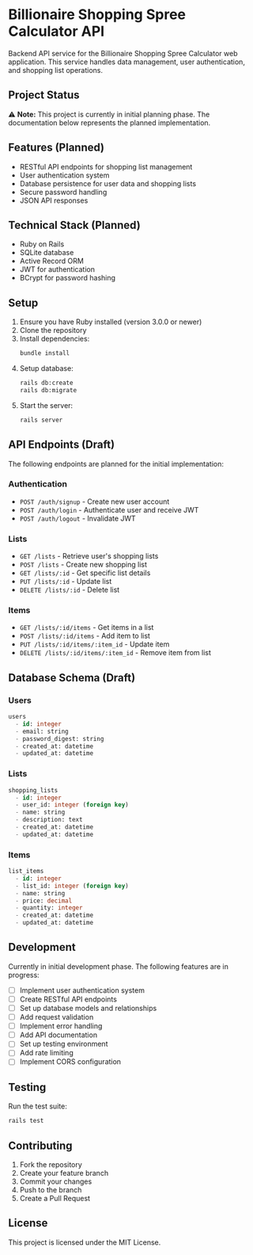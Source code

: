 # Billionaire Shopping Spree Calculator API

Backend API service for the Billionaire Shopping Spree Calculator web application. This service handles data management, user authentication, and shopping list operations.

## Project Status

⚠️ **Note:** This project is currently in initial planning phase. The documentation below represents the planned implementation.

## Features (Planned)

- RESTful API endpoints for shopping list management
- User authentication system
- Database persistence for user data and shopping lists
- Secure password handling
- JSON API responses

## Technical Stack (Planned)

- Ruby on Rails
- SQLite database
- Active Record ORM
- JWT for authentication
- BCrypt for password hashing

## Setup

1. Ensure you have Ruby installed (version 3.0.0 or newer)
2. Clone the repository
3. Install dependencies:
   ```bash
   bundle install
   ```
4. Setup database:
   ```bash
   rails db:create
   rails db:migrate
   ```
5. Start the server:
   ```bash
   rails server
   ```

## API Endpoints (Draft)

The following endpoints are planned for the initial implementation:

### Authentication
- `POST /auth/signup` - Create new user account
- `POST /auth/login` - Authenticate user and receive JWT
- `POST /auth/logout` - Invalidate JWT

### Lists
- `GET /lists` - Retrieve user's shopping lists
- `POST /lists` - Create new shopping list
- `GET /lists/:id` - Get specific list details
- `PUT /lists/:id` - Update list
- `DELETE /lists/:id` - Delete list

### Items
- `GET /lists/:id/items` - Get items in a list
- `POST /lists/:id/items` - Add item to list
- `PUT /lists/:id/items/:item_id` - Update item
- `DELETE /lists/:id/items/:item_id` - Remove item from list

## Database Schema (Draft)

### Users
```sql
users
  - id: integer
  - email: string
  - password_digest: string
  - created_at: datetime
  - updated_at: datetime
```

### Lists
```sql
shopping_lists
  - id: integer
  - user_id: integer (foreign key)
  - name: string
  - description: text
  - created_at: datetime
  - updated_at: datetime
```

### Items
```sql
list_items
  - id: integer
  - list_id: integer (foreign key)
  - name: string
  - price: decimal
  - quantity: integer
  - created_at: datetime
  - updated_at: datetime
```

## Development

Currently in initial development phase. The following features are in progress:

- [ ] Implement user authentication system
- [ ] Create RESTful API endpoints
- [ ] Set up database models and relationships
- [ ] Add request validation
- [ ] Implement error handling
- [ ] Add API documentation
- [ ] Set up testing environment
- [ ] Add rate limiting
- [ ] Implement CORS configuration

## Testing

Run the test suite:
```bash
rails test
```

## Contributing

1. Fork the repository
2. Create your feature branch
3. Commit your changes
4. Push to the branch
5. Create a Pull Request

## License

This project is licensed under the MIT License.
